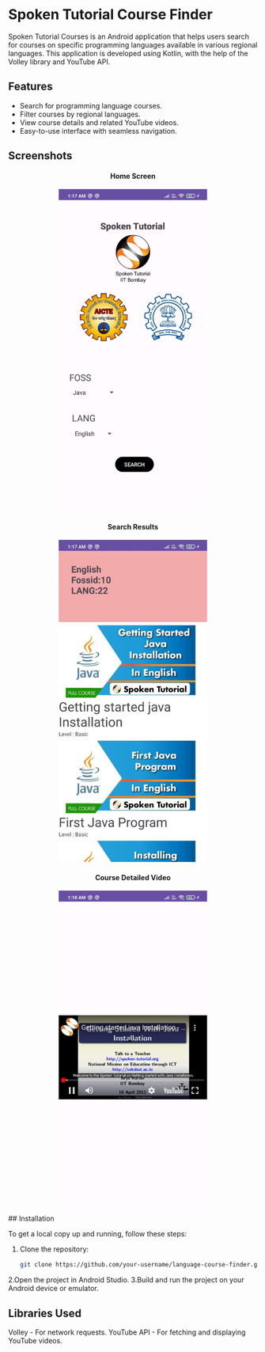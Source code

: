 # Spoken Tutorial Course Finder

Spoken Tutorial Courses is an Android application that helps users search for courses on specific programming languages available in various regional languages. This application is developed using Kotlin, with the help of the Volley library and YouTube API.

## Features
- Search for programming language courses.
- Filter courses by regional languages.
- View course details and related YouTube videos.
- Easy-to-use interface with seamless navigation.


## Screenshots

<div align="center">
  <div>
    <h4>Home Screen</h4>
    <img src="screenshots/HomeScreen.jpg" alt="Home Screen" width="300">
  </div>
  <div>
    <h4>Search Results</h4>
    <img src="screenshots/searchresults.jpg" alt="Search Results" width="300">
  </div>
  <div>
    <h4>Course Detailed Video</h4>
    <img src="screenshots/search_results.jpg" alt="Course Details" width="300">
  </div>
</div>
## Installation

To get a local copy up and running, follow these steps:

1. Clone the repository:
   ```bash
   git clone https://github.com/your-username/language-course-finder.git
2.Open the project in Android Studio.
3.Build and run the project on your Android device or emulator.

## Libraries Used
Volley - For network requests.
YouTube API - For fetching and displaying YouTube videos.

   
